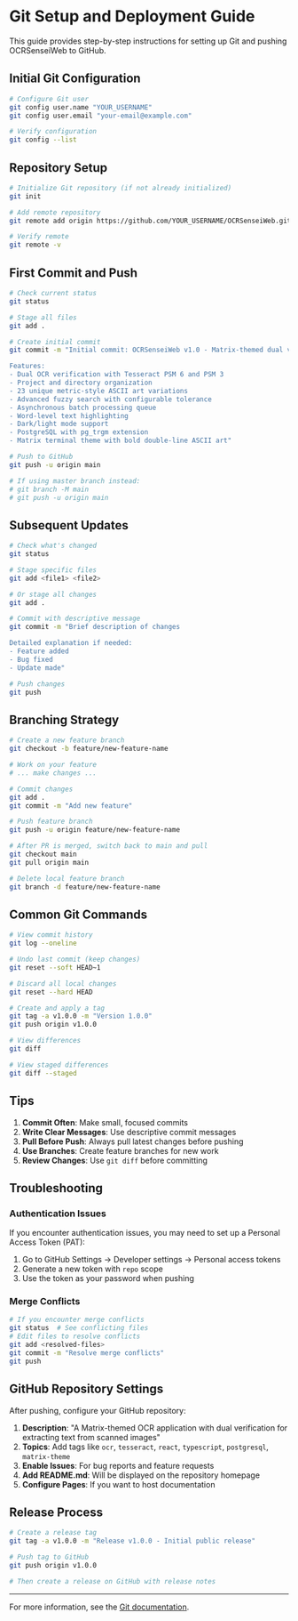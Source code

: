 # Git Setup and Deployment Guide

This guide provides step-by-step instructions for setting up Git and pushing OCRSenseiWeb to GitHub.

## Initial Git Configuration

```bash
# Configure Git user
git config user.name "YOUR_USERNAME"
git config user.email "your-email@example.com"

# Verify configuration
git config --list
```

## Repository Setup

```bash
# Initialize Git repository (if not already initialized)
git init

# Add remote repository
git remote add origin https://github.com/YOUR_USERNAME/OCRSenseiWeb.git

# Verify remote
git remote -v
```

## First Commit and Push

```bash
# Check current status
git status

# Stage all files
git add .

# Create initial commit
git commit -m "Initial commit: OCRSenseiWeb v1.0 - Matrix-themed dual verification OCR application

Features:
- Dual OCR verification with Tesseract PSM 6 and PSM 3
- Project and directory organization
- 23 unique metric-style ASCII art variations
- Advanced fuzzy search with configurable tolerance
- Asynchronous batch processing queue
- Word-level text highlighting
- Dark/light mode support
- PostgreSQL with pg_trgm extension
- Matrix terminal theme with bold double-line ASCII art"

# Push to GitHub
git push -u origin main

# If using master branch instead:
# git branch -M main
# git push -u origin main
```

## Subsequent Updates

```bash
# Check what's changed
git status

# Stage specific files
git add <file1> <file2>

# Or stage all changes
git add .

# Commit with descriptive message
git commit -m "Brief description of changes

Detailed explanation if needed:
- Feature added
- Bug fixed
- Update made"

# Push changes
git push
```

## Branching Strategy

```bash
# Create a new feature branch
git checkout -b feature/new-feature-name

# Work on your feature
# ... make changes ...

# Commit changes
git add .
git commit -m "Add new feature"

# Push feature branch
git push -u origin feature/new-feature-name

# After PR is merged, switch back to main and pull
git checkout main
git pull origin main

# Delete local feature branch
git branch -d feature/new-feature-name
```

## Common Git Commands

```bash
# View commit history
git log --oneline

# Undo last commit (keep changes)
git reset --soft HEAD~1

# Discard all local changes
git reset --hard HEAD

# Create and apply a tag
git tag -a v1.0.0 -m "Version 1.0.0"
git push origin v1.0.0

# View differences
git diff

# View staged differences
git diff --staged
```

## Tips

1. **Commit Often**: Make small, focused commits
2. **Write Clear Messages**: Use descriptive commit messages
3. **Pull Before Push**: Always pull latest changes before pushing
4. **Use Branches**: Create feature branches for new work
5. **Review Changes**: Use `git diff` before committing

## Troubleshooting

### Authentication Issues
If you encounter authentication issues, you may need to set up a Personal Access Token (PAT):

1. Go to GitHub Settings → Developer settings → Personal access tokens
2. Generate a new token with `repo` scope
3. Use the token as your password when pushing

### Merge Conflicts
```bash
# If you encounter merge conflicts
git status  # See conflicting files
# Edit files to resolve conflicts
git add <resolved-files>
git commit -m "Resolve merge conflicts"
git push
```

## GitHub Repository Settings

After pushing, configure your GitHub repository:

1. **Description**: "A Matrix-themed OCR application with dual verification for extracting text from scanned images"
2. **Topics**: Add tags like `ocr`, `tesseract`, `react`, `typescript`, `postgresql`, `matrix-theme`
3. **Enable Issues**: For bug reports and feature requests
4. **Add README.md**: Will be displayed on the repository homepage
5. **Configure Pages**: If you want to host documentation

## Release Process

```bash
# Create a release tag
git tag -a v1.0.0 -m "Release v1.0.0 - Initial public release"

# Push tag to GitHub
git push origin v1.0.0

# Then create a release on GitHub with release notes
```

---

For more information, see the [Git documentation](https://git-scm.com/doc).
